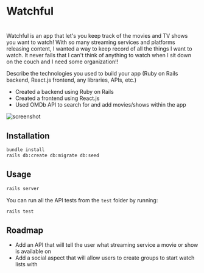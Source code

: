 # Watchful

# <Watchful>

Watchful is an app that let's you keep track of the movies and TV shows you want to watch! With so many streaming services and platforms releasing content, I wanted a way to keep record of all the things I want to watch. It never fails that I can't think of anything to watch when I sit down on the couch and I need some organization!!

Describe the technologies you used to build your app (Ruby on Rails backend, React.js frontend, any libraries, APIs, etc.)

- Created a backend using Ruby on Rails
- Created a frontend using React.js
- Used OMDb API to search for and add movies/shows within the app

![screenshot](screenshot.png)

## Installation

```bash
bundle install
rails db:create db:migrate db:seed
```

## Usage

```bash
rails server
```

You can run all the API tests from the `test` folder by running:

```bash
rails test
```

## Roadmap

- Add an API that will tell the user what streaming service a movie or show is available on
- Add a social aspect that will allow users to create groups to start watch lists with
